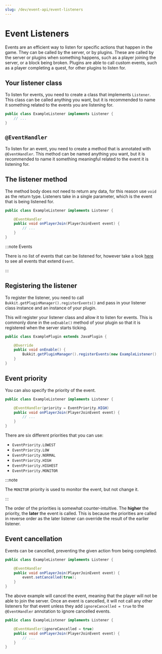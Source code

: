 ```yaml
---
slug: /dev/event-api/event-listeners
---
```


# Event Listeners

Events are an efficient way to listen for specific actions that happen in the game. They can be called by the server, or by plugins. 
These are called by the server or plugins when something happens, such as a player joining the server, or a block being broken.
Plugins are able to call custom events, such as a player completing a quest, for other plugins to listen for.

## Your listener class

To listen for events, you need to create a class that implements `Listener`. 
This class can be called anything you want, but it is recommended to name it something related to the events you are listening for.

```java title="ExampleListener.java"
public class ExampleListener implements Listener {
    // ...
}
```

## `@EventHandler`

To listen for an event, you need to create a method that is annotated with `@EventHandler`. 
This method can be named anything you want, but it is recommended to name it something meaningful related to the event it is listening for.

## The listener method

The method body does not need to return any data, for this reason use `void` as the return type. 
Listeners take in a single parameter, which is the event that is being listened for.
    
```java title="ExampleListener.java"
public class ExampleListener implements Listener {

    @EventHandler
    public void onPlayerJoin(PlayerJoinEvent event) {
        // ...
    }
}
```

:::note Events

There is no list of events that can be listened for, however take a look 
[here](https://jd.papermc.io/paper/1.19/org/bukkit/event/Event.html) to see all events that extend `Event`.

:::

## Registering the listener

To register the listener, you need to call `Bukkit.getPluginManager().registerEvents()` 
and pass in your listener class instance and an instance of your plugin.

This will register your listener class and allow it to listen for events. 
This is commonly done in the `onEnable()` method of your plugin so that it is registered when the server starts ticking.

```java title="ExamplePlugin.java"
public class ExamplePlugin extends JavaPlugin {

    @Override
    public void onEnable() {
        Bukkit.getPluginManager().registerEvents(new ExampleListener(), this);
    }
}
```

## Event priority

You can also specify the priority of the event.
    
```java title="ExampleListener.java"
public class ExampleListener implements Listener {

    @EventHandler(priority = EventPriority.HIGH)
    public void onPlayerJoin(PlayerJoinEvent event) {
        // ...
    }
}
```
There are six different priorities that you can use:
- `EventPriority.LOWEST`
- `EventPriority.LOW`
- `EventPriority.NORMAL`
- `EventPriority.HIGH`
- `EventPriority.HIGHEST`
- `EventPriority.MONITOR`

:::note

The `MONITOR` priority is used to monitor the event, but not change it.

:::

The order of the priorities is somewhat counter-intuitive. The **higher** the priority, the **later** the event is called. 
This is because the priorities are called in reverse order as the later listener can override the result of the earlier listener.

## Event cancellation

Events can be cancelled, preventing the given action from being completed.
    
```java title="ExampleListener.java"
public class ExampleListener implements Listener {

    @EventHandler
    public void onPlayerJoin(PlayerJoinEvent event) {
        event.setCancelled(true);
    }
}
```

The above example will cancel the event, meaning that the player will not be able to join the server.
Once an event is cancelled, it will not call any other listeners for that event unless they add 
`ignoreCancelled = true` to the `@EventHandler` annotation to ignore cancelled events.

```java title="ExampleListener.java"
public class ExampleListener implements Listener {

    @EventHandler(ignoreCancelled = true)
    public void onPlayerJoin(PlayerJoinEvent event) {
        // ...
    }
}
```


